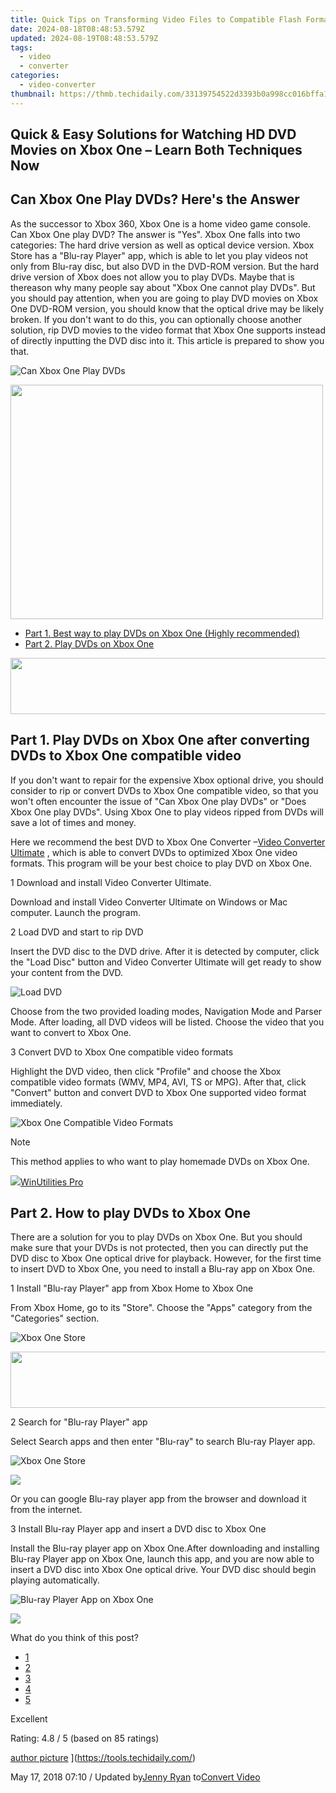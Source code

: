 ```yaml
---
title: Quick Tips on Transforming Video Files to Compatible Flash Formats (FLV/SWF/F4V) for Online Viewing
date: 2024-08-18T08:48:53.579Z
updated: 2024-08-19T08:48:53.579Z
tags:
  - video
  - converter
categories:
  - video-converter
thumbnail: https://thmb.techidaily.com/33139754522d3393b0a998cc016bffa1b55254150a3f5abcd672e5d0c2f8e9f3.jpg
---
```


## Quick & Easy Solutions for Watching HD DVD Movies on Xbox One – Learn Both Techniques Now

## Can Xbox One Play DVDs? Here's the Answer

 As the successor to Xbox 360, Xbox One is a home video game console. Can Xbox One play DVD? The answer is "Yes". Xbox One falls into two categories: The hard drive version as well as optical device version. Xbox Store has a "Blu-ray Player" app, which is able to let you play videos not only from Blu-ray disc, but also DVD in the DVD-ROM version. But the hard drive version of Xbox does not allow you to play DVDs. Maybe that is thereason why many people say about "Xbox One cannot play DVDs". But you should pay attention, when you are going to play DVD movies on Xbox One DVD-ROM version, you should know that the optical drive may be likely broken. If you don't want to do this, you can optionally choose another solution, rip DVD movies to the video format that Xbox One supports instead of directly inputting the DVD disc into it. This article is prepared to show you that.

![Can Xbox One Play DVDs](https://www.aiseesoft.com/images/video-converter-ultimate/can-xbox-one-play-dvds.jpg)
<!-- affiliate ads begin -->
<a href="https://electronicx.pxf.io/c/5597632/1872456/14483" target="_top" id="1872456"><img src="//a.impactradius-go.com/display-ad/14483-1872456" border="0" alt="" width="500" height="375"/></a><img height="0" width="0" src="https://imp.pxf.io/i/5597632/1872456/14483" style="position:absolute;visibility:hidden;" border="0" />
<!-- affiliate ads end -->

* [Part 1. Best way to play DVDs on Xbox One (Highly recommended)](https://tools.techidaily.com/)
* [Part 2. Play DVDs on Xbox One](https://tools.techidaily.com/)

<!-- affiliate ads begin -->
<a href="https://laganoo.pxf.io/c/5597632/1657399/16446" target="_top" id="1657399"><img src="//a.impactradius-go.com/display-ad/16446-1657399" border="0" alt="" width="728" height="90"/></a><img height="0" width="0" src="https://imp.pxf.io/i/5597632/1657399/16446" style="position:absolute;visibility:hidden;" border="0" />
<!-- affiliate ads end -->
## Part 1\. Play DVDs on Xbox One after converting DVDs to Xbox One compatible video

 If you don't want to repair for the expensive Xbox optional drive, you should consider to rip or convert DVDs to Xbox One compatible video, so that you won't often encounter the issue of "Can Xbox One play DVDs" or "Does Xbox One play DVDs". Using Xbox One to play videos ripped from DVDs will save a lot of times and money.

 Here we recommend the best DVD to Xbox One Converter –[Video Converter Ultimate](https://tools.techidaily.com/aiseesoft/video-converter-ultimate/) , which is able to convert DVDs to optimized Xbox One video formats. This program will be your best choice to play DVD on Xbox One.

1 Download and install Video Converter Ultimate.

 Download and install Video Converter Ultimate on Windows or Mac computer. Launch the program.

[](https://secure.2checkout.com/order/cart.php?PRODS=4575878&QTY=1&AFFILIATE=108875) [](https://secure.2checkout.com/order/cart.php?PRODS=4594445&QTY=1&AFFILIATE=108875)

2 Load DVD and start to rip DVD

 Insert the DVD disc to the DVD drive. After it is detected by computer, click the "Load Disc" button and Video Converter Ultimate will get ready to show your content from the DVD.

![Load DVD](https://www.aiseesoft.com/images/video-converter-ultimate/add-files-new.jpg)

 Choose from the two provided loading modes, Navigation Mode and Parser Mode. After loading, all DVD videos will be listed. Choose the video that you want to convert to Xbox One.

3 Convert DVD to Xbox One compatible video formats

 Highlight the DVD video, then click "Profile" and choose the Xbox compatible video formats (WMV, MP4, AVI, TS or MPG). After that, click "Convert" button and convert DVD to Xbox One supported video format immediately.

![Xbox One Compatible Video Formats](https://www.aiseesoft.com/images/video-converter-ultimate/xbox-video-format.jpg)

Note

This method applies to who want to play homemade DVDs on Xbox One.

<!-- affiliate ads begin -->
<a href="https://secure.2checkout.com/order/checkout.php?PRODS=4665597&QTY=1&AFFILIATE=108875&CART=1"><img src="https://www.pcclean.io/wp-content/uploads/2018/03/winutilities-box-130521.png" border="0">WinUtilities Pro</a>
<!-- affiliate ads end -->
## Part 2\. How to play DVDs to Xbox One

 There are a solution for you to play DVDs on Xbox One. But you should make sure that your DVDs is not protected, then you can directly put the DVD disc to Xbox One optical drive for playback. However, for the first time to insert DVD to Xbox One, you need to install a Blu-ray app on Xbox One.

1 Install "Blu-ray Player" app from Xbox Home to Xbox One

 From Xbox Home, go to its "Store". Choose the "Apps" category from the "Categories" section.

![Xbox One Store](https://www.aiseesoft.com/images/does-xbox-one-play-blu-ray/xbox-one-store.jpg)
<!-- affiliate ads begin -->
<a href="https://newchic.sjv.io/c/5597632/1659704/14420" target="_top" id="1659704"><img src="//a.impactradius-go.com/display-ad/14420-1659704" border="0" alt="" width="728" height="90"/></a><img height="0" width="0" src="https://imp.pxf.io/i/5597632/1659704/14420" style="position:absolute;visibility:hidden;" border="0" />
<!-- affiliate ads end -->

2 Search for "Blu-ray Player" app

Select Search apps and then enter "Blu-ray" to search Blu-ray Player app.

![Xbox One Store](https://www.aiseesoft.com/images/does-xbox-one-play-blu-ray/xbox-one-app.jpg)
<!-- affiliate ads begin -->
<a href="https://secure.2checkout.com/order/checkout.php?PRODS=3727260&QTY=1&AFFILIATE=108875&CART=1"><img src="http://www.aiseesoft.com/avangate/30p/banner.jpg" border="0"></a>
<!-- affiliate ads end -->

 Or you can google Blu-ray player app from the browser and download it from the internet.

3 Install Blu-ray Player app and insert a DVD disc to Xbox One

 Install the Blu-ray player app on Xbox One.After downloading and installing Blu-ray Player app on Xbox One, launch this app, and you are now able to insert a DVD disc into Xbox One optical drive. Your DVD disc should begin playing automatically.

![Blu-ray Player App on Xbox One](https://www.aiseesoft.com/images/video-converter-ultimate/blu-ray-player-app.jpg)
<!-- affiliate ads begin -->
<a href="https://secure.2checkout.com/order/checkout.php?PRODS=4715391&QTY=1&AFFILIATE=108875&CART=1"><img src="https://secure.avangate.com/images/merchant/7f687767ccf20fcea1c9dc4a5adc2326/Digisigner_banner_728_x_90_color_version.png" border="0"></a>
<!-- affiliate ads end -->

What do you think of this post?

* [1](https://tools.techidaily.com/)
* [2](https://tools.techidaily.com/)
* [3](https://tools.techidaily.com/)
* [4](https://tools.techidaily.com/)
* [5](https://tools.techidaily.com/)

Excellent

Rating: 4.8 / 5 (based on 85 ratings)

[author picture](https://www.aiseesoft.com/images/author/jenny.png) ](https://tools.techidaily.com/)

 May 17, 2018 07:10 / Updated by[Jenny Ryan](https://tools.techidaily.com/) to[Convert Video](https://tools.techidaily.com/)

<ins class="adsbygoogle"
     style="display:block"
     data-ad-format="autorelaxed"
     data-ad-client="ca-pub-7571918770474297"
     data-ad-slot="1223367746"></ins>



<ins class="adsbygoogle"
     style="display:block"
     data-ad-client="ca-pub-7571918770474297"
     data-ad-slot="8358498916"
     data-ad-format="auto"
     data-full-width-responsive="true"></ins>


